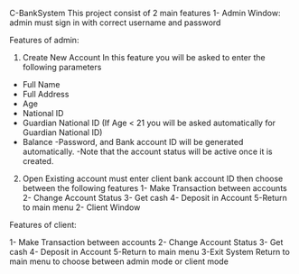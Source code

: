 C-BankSystem
This project consist of 2 main features
1- Admin Window: admin must sign in with correct username and password

Features of admin:

   1) Create New Account
  In this feature you will be asked to enter the following parameters
  - Full Name
  - Full Address
  - Age
  - National ID
  - Guardian National ID
   (If Age < 21 you will be asked automatically for Guardian National ID)
  - Balance
  -Password, and Bank account ID will be generated automatically.
  -Note that the account status will be active once it is created.

  2) Open Existing account must enter client bank account ID then choose between the following features
   1- Make Transaction between accounts
   2- Change Account Status
   3- Get cash
   4- Deposit in Account
   5-Return to main menu
2- Client Window

Features of client:

 1- Make Transaction between accounts
 2- Change Account Status
 3- Get cash
 4- Deposit in Account
 5-Return to main menu
3-Exit System
Return to main menu to choose between admin mode or client mode
